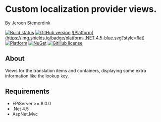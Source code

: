 ﻿# Custom localization provider views.

By Jeroen Stemerdink

[![Build status](https://ci.appveyor.com/api/projects/status/60vg1xeix98n9w3o/branch/master?svg=true)](https://ci.appveyor.com/project/jstemerdink/epi-libraries-localization/branch/master)
[![GitHub version](https://badge.fury.io/gh/jstemerdink%2FEPi.Libraries.Localization.svg)](http://badge.fury.io/gh/jstemerdink%2FEPi.Libraries.Localization)
[![Platform](https://img.shields.io/badge/platform-.NET 4.5-blue.svg?style=flat)](https://msdn.microsoft.com/en-us/library/w0x726c2%28v=vs.110%29.aspx)
[![Platform](https://img.shields.io/badge/EPiServer-%208.0.0-orange.svg?style=flat)](http://world.episerver.com/cms/)
[![NuGet](https://img.shields.io/badge/NuGet-Release-blue.svg)](http://nuget.episerver.com/en/OtherPages/Package/?packageId=EPi.Libraries.Localization.Views)
[![GitHub license](https://img.shields.io/badge/license-MIT%20license-blue.svg?style=flat)](license.txt)

## About

Views for the translation items and containers, displaying some extra information like the lookup key.

## Requirements

* EPiServer >= 8.0.0
* .Net 4.5
* AspNet.Mvc
